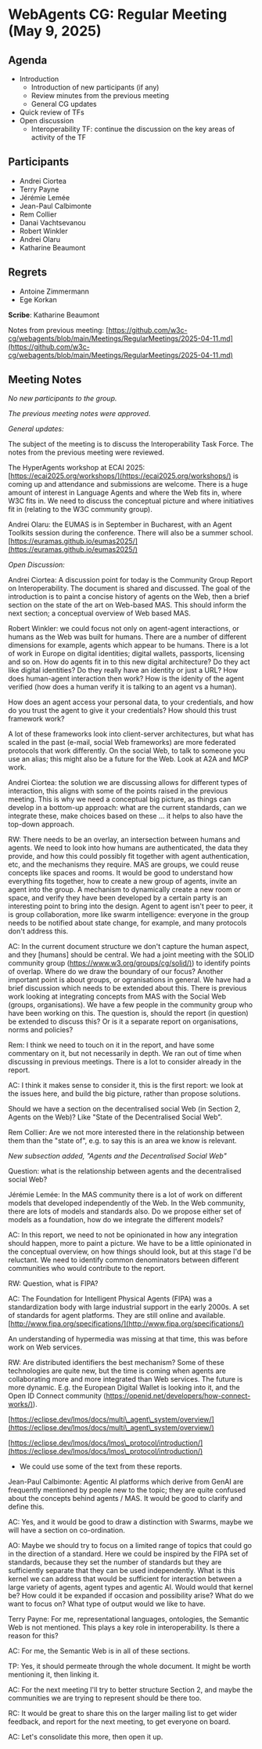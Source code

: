 # WebAgents CG: Regular Meeting (May 9, 2025)

## Agenda

   * Introduction
       * Introduction of new participants (if any)
       * Review minutes from the previous meeting
       * General CG updates
   * Quick review of TFs
   * Open discussion 
       * Interoperability TF: continue the discussion on the key areas of activity of the TF

## Participants

   * Andrei Ciortea
   * Terry Payne
   * Jérémie Lemée
   * Jean-Paul Calbimonte
   * Rem Collier
   * Danai Vachtsevanou
   * Robert Winkler
   * Andrei Olaru
   * Katharine Beaumont


## Regrets

   * Antoine Zimmermann
   * Ege Korkan

**Scribe**: Katharine Beaumont

Notes from previous meeting: [https://github.com/w3c-cg/webagents/blob/main/Meetings/RegularMeetings/2025-04-11.md](https://github.com/w3c-cg/webagents/blob/main/Meetings/RegularMeetings/2025-04-11.md)

## Meeting Notes

*No new participants to the group.*

*The previous meeting notes were approved.*

*General updates:*    

The subject of the meeting is to discuss the Interoperability Task Force. The notes from the previous meeting were reviewed. 

The HyperAgents workshop at ECAI 2025: [https://ecai2025.org/workshops/](https://ecai2025.org/workshops/) is coming up and attendance and submissions are welcome. There is a huge amount of interest in Language Agents and where the Web fits in, where W3C fits in. We need to discuss the conceptual picture and where initiatives fit in (relating to the W3C community group). 

Andrei Olaru: the EUMAS is in September in Bucharest, with an Agent Toolkits session during the conference. There will also be a summer school. [https://euramas.github.io/eumas2025/](https://euramas.github.io/eumas2025/)

*Open Discussion:*

Andrei Ciortea: A discussion point for today is the Community Group Report on Interoperability. The document is shared and discussed. The goal of the introduction is to paint a concise history of agents on the Web, then a brief section on the state of the art on Web-based MAS. This should inform the next section; a conceptual overview of Web based MAS.

Robert Winkler: we could focus not only on agent-agent interactions, or humans as the Web was built for humans. There are a number of different dimensions for example, agents which appear to be humans. There is a lot of work in Europe on digital identities; digital wallets, passports, licensing and so on. How do agents fit in to this new digital architecture? Do they act like digital identities? Do they really have an identity or just a URL? How does human-agent interaction then work? How is the idenity of the agent verified (how does a human verify it is talking to an agent vs a human). 

How does an agent access your personal data, to your credentials, and how do you trust the agent to give it your credentials? How should this trust framework work?

A lot of these frameworks look into client-server architectures, but what has scaled in the past (e-mail, social Web frameworks) are more federated protocols that work differently. On the social Web, to talk to someone you use an alias; this might also be a future for the Web. Look at A2A and MCP work.

Andrei Ciortea: the solution we are discussing allows for different types of interaction, this aligns with some of the points raised in the previous meeting. This is why we need a conceptual big picture, as things can develop in a bottom-up approach: what are the current standards, can we integrate these, make choices based on these ... it helps to also have the top-down approach.

RW: There needs to be an overlay, an intersection between humans and agents. We need to look into how humans are authenticated, the data they provide, and how this could possibly fit together with agent authentication, etc, and the mechanisms they require. MAS are groups, we could reuse concepts like spaces and rooms. It would be good to understand how everything fits together, how to create a new group of agents, invite an agent into the group. A mechanism to dynamically create a new room or space, and verify they have been developed by a certain party is an interesting point to bring into the design. Agent to agent isn't peer to peer, it is group collaboration, more like swarm intelligence: everyone in the group needs to be notified about state change, for example, and many protocols don't address this. 

AC: In the current document structure we don't capture the human aspect, and they [humans] should be central. We had a joint meeting with the SOLID community group ([https://www.w3.org/groups/cg/solid/)](https://www.w3.org/groups/cg/solid/)) to identify points of overlap. Where do we draw the boundary of our focus? Another important point is about groups, or ogranisations in general. We have had a brief discussion which needs to be extended about this. There is previous work looking at integrating concepts from MAS with the Social Web (groups, organisations). We have a few people in the community group who have been working on this. The question is, should the report (in question) be extended to discuss this? Or is it a separate report on organisations, norms and policies?

Rem: I think we need to touch on it in the report, and have some commentary on it, but not necessarily in depth. We ran out of time when discussing in previous meetings. There is a lot to consider already in the report.

AC: I think it makes sense to consider it, this is the first report: we look at the issues here, and build the big picture, rather than propose solutions. 

Should we have a section on the decentralised social Web (in Section 2, Agents on the Web)? Like "State of the Decentralised Social Web".

Rem Collier: Are we not more interested there in the relationship between them than the "state of", e.g. to say this is an area we know is relevant. 

*New subsection added, "Agents and the Decentralised Social Web"*

Question: what is the relationship between agents and the decentralised social Web? 

Jérémie Lemée:  In the MAS community there is a lot of work on different models that developed independently of the Web. In the Web community, there are lots of models and standards also. Do we propose either set of models as a foundation, how do we integrate the different models?

AC: In this report, we need to not be opinionated in how any integration should happen, more to paint a picture. We have to be a little opinionated in the conceptual overview, on how things should look, but at this stage I'd be reluctant. We need to identify common denominators between different communities who would contribute to the report.

RW: Question, what is FIPA?

AC: The Foundation for Intelligent Physical Agents (FIPA) was a standardization body with large industrial support in the early 2000s. A set of standards for agent platforms. They are still online and available. [http://www.fipa.org/specifications/](http://www.fipa.org/specifications/)

An understanding of hypermedia was missing at that time, this was before work on Web services. 

RW: Are distributed identifiers the best mechanism? Some of these technologies are quite new, but the time is coming when agents are collaborating more and more integrated than Web services. The future is more dynamic. E.g. the European Digital Wallet is looking into it, and the Open ID Connect community ([https://openid.net/developers/how-connect-works/)](https://openid.net/developers/how-connect-works/)).

[https://eclipse.dev/lmos/docs/multi\_agent\_system/overview/](https://eclipse.dev/lmos/docs/multi\_agent\_system/overview/)

[https://eclipse.dev/lmos/docs/lmos\_protocol/introduction/](https://eclipse.dev/lmos/docs/lmos\_protocol/introduction/) 

- We could use some of the text from these reports.

Jean-Paul Calbimonte: Agentic AI platforms which derive from GenAI are frequently mentioned by people new to the topic; they are quite confused about the concepts behind agents / MAS. It would be good to clarify and define this.

AC: Yes, and it would be good to draw a distinction with Swarms, maybe we will have a section on co-ordination. 

AO: Maybe we should try to focus on a limited range of topics that could go in the direction of a standard. Here we could be inspired by the FIPA set of standards, because they set the number of standards but they are sufficiently separate that they can be used independently. What is this kernel we can address that would be sufficient for interaction between a large variety of agents, agent types and agentic AI. Would would that kernel be? How could it be expanded if occasion and possibility arise? What do we want to focus on? What type of output would we like to have.

Terry Payne: For me, representational languages, ontologies, the Semantic Web is not mentioned. This plays a key role in interoperability. Is there a reason for this?

AC: For me, the Semantic Web is in all of these sections.

TP: Yes, it should permeate through the whole document. It might be worth mentioning it, then linking it.

AC: For the next meeting I'll try to better structure Section 2, and maybe the communities we are trying to represent should be there too.

RC: It  would be great to share this on the larger mailing list to get wider feedback, and report for the next meeting, to get everyone on board.

AC: Let's consolidate this more, then open it up.
